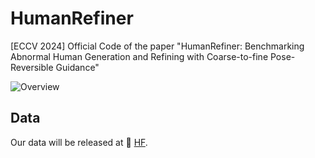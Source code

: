 # HumanRefiner
[ECCV 2024] Official Code of the paper "HumanRefiner: Benchmarking Abnormal Human Generation and Refining with Coarse-to-fine Pose-Reversible Guidance"

![Overview](./framework.jpg)

## Data
Our data will be released at 🤗 [HF](https://huggingface.co/datasets/Enderfga/HumanRefiner).
